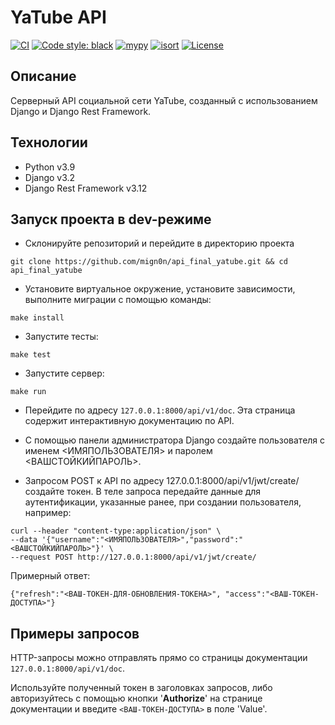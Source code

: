 # YaTube API

[![CI](https://github.com/mign0n/api_final_yatube/actions/workflows/python-app.yml/badge.svg?branch=master)](https://github.com/mign0n/api_final_yatube/actions/workflows/python-app.yml)
[![Code style: black](https://img.shields.io/badge/code%20style-black-000000.svg)](https://github.com/psf/black)
[![mypy](https://www.mypy-lang.org/static/mypy_badge.svg)](https://github.com/python/mypy)
[![isort](https://img.shields.io/badge/%20imports-isort-%231674b1?style=flat&labelColor=ef8336)](https://pycqa.github.io/isort/)
[![License](https://img.shields.io/badge/License-BSD_3--Clause-blue.svg)](https://opensource.org/licenses/BSD-3-Clause)

## Описание

Серверный API социальной сети YaTube, созданный с использованием Django и
Django Rest Framework.

## Технологии

- Python v3.9
- Django v3.2
- Django Rest Framework v3.12

## Запуск проекта в dev-режиме

- Склонируйте репозиторий и перейдите в директорию проекта

```shell
git clone https://github.com/mign0n/api_final_yatube.git && cd api_final_yatube
```

- Установите виртуальное окружение, установите зависимости, выполните миграции
с помощью команды:

```shell
make install
```

- Запустите тесты:

```shell
make test
```

- Запустите сервер:

```shell
make run
```

- Перейдите по адресу `127.0.0.1:8000/api/v1/doc`. Эта страница содержит
интерактивную документацию по API.

- С помощью панели администратора Django создайте пользователя c именем <ИМЯПОЛЬЗОВАТЕЛЯ>
и паролем <ВАШСТОЙКИЙПАРОЛЬ>.

- Запросом POST к API по адресу 127.0.0.1:8000/api/v1/jwt/create/
создайте токен. В теле запроса передайте данные для аутентификации, указанные
ранее, при создании пользователя, например:

```shell
curl --header "content-type:application/json" \
--data '{"username":"<ИМЯПОЛЬЗОВАТЕЛЯ>","password":"<ВАШСТОЙКИЙПАРОЛЬ>"}' \
--request POST http://127.0.0.1:8000/api/v1/jwt/create/
```

Примерный ответ:

```text
{"refresh":"<ВАШ-ТОКЕН-ДЛЯ-ОБНОВЛЕНИЯ-ТОКЕНА>", "access":"<ВАШ-ТОКЕН-ДОСТУПА>"}
```

## Примеры запросов

HTTP-запросы можно отправлять прямо со страницы документации
`127.0.0.1:8000/api/v1/doc`.

Используйте полученный токен в заголовках запросов, либо авторизуйтесь с
помощью кнопки '__Authorize__' на странице документации и введите
`<ВАШ-ТОКЕН-ДОСТУПА>` в поле 'Value'.

